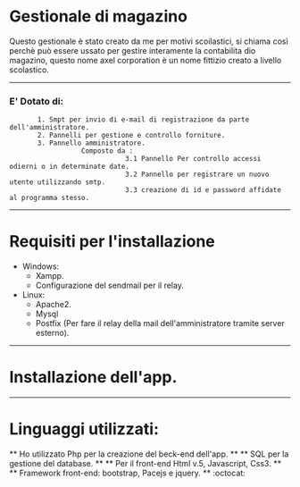 # Gestionale di magazino

Questo gestionale è stato creato da me per motivi scoilastici, si chiama così perchè può essere ussato per gestire interamente la    contabilita dio magazino, questo nome axel corporation è un nome fittizio creato a livello scolastico.

----------------------------------------------------------------------------------------------------------------------------------------

### E' Dotato di:
           1. Smpt per invio di e-mail di registrazione da parte dell'amministratore.
           2. Pannelli per gestione e controllo forniture.
           3. Pannello amministratore.
                      Composto da :
                                 3.1 Pannello Per controllo accessi odierni o in determinate date.
                                 3.2 Pannello per registrare un nuovo utente utilizzando smtp.
                                 3.3 creazione di id e password affidate al programma stesso.
   
----------------------------------------------------------------------------------------------------------------------------------------
# Requisiti per l'installazione
* Windows:
    * Xampp.
    * Configurazione del sendmail per il relay.
* Linux:
    * Apache2.
    * Mysql
    * Postfix (Per fare il relay della mail dell'amministratore tramite server esterno).
----------------------------------------------------------------------------------------------------------------------------------------

# Installazione dell'app.



----------------------------------------------------------------------------------------------------------------------------------------

# Linguaggi utilizzati:

** Ho utilizzato Php per la creazione del beck-end dell'app. **
** SQL per la gestione del database. **
** Per il front-end Html v.5, Javascript, Css3. **
** Framework front-end: bootstrap, Pacejs e jquery. **
 :octocat: 
